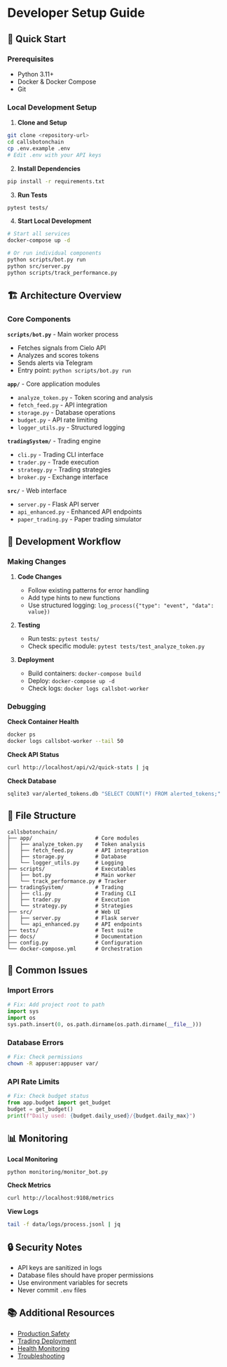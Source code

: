 # Developer Setup Guide

## 🚀 Quick Start

### Prerequisites
- Python 3.11+
- Docker & Docker Compose
- Git

### Local Development Setup

1. **Clone and Setup**
```bash
git clone <repository-url>
cd callsbotonchain
cp .env.example .env
# Edit .env with your API keys
```

2. **Install Dependencies**
```bash
pip install -r requirements.txt
```

3. **Run Tests**
```bash
pytest tests/
```

4. **Start Local Development**
```bash
# Start all services
docker-compose up -d

# Or run individual components
python scripts/bot.py run
python src/server.py
python scripts/track_performance.py
```

## 🏗️ Architecture Overview

### Core Components

**`scripts/bot.py`** - Main worker process
- Fetches signals from Cielo API
- Analyzes and scores tokens
- Sends alerts via Telegram
- Entry point: `python scripts/bot.py run`

**`app/`** - Core application modules
- `analyze_token.py` - Token scoring and analysis
- `fetch_feed.py` - API integration
- `storage.py` - Database operations
- `budget.py` - API rate limiting
- `logger_utils.py` - Structured logging

**`tradingSystem/`** - Trading engine
- `cli.py` - Trading CLI interface
- `trader.py` - Trade execution
- `strategy.py` - Trading strategies
- `broker.py` - Exchange interface

**`src/`** - Web interface
- `server.py` - Flask API server
- `api_enhanced.py` - Enhanced API endpoints
- `paper_trading.py` - Paper trading simulator

## 🔧 Development Workflow

### Making Changes

1. **Code Changes**
   - Follow existing patterns for error handling
   - Add type hints to new functions
   - Use structured logging: `log_process({"type": "event", "data": value})`

2. **Testing**
   - Run tests: `pytest tests/`
   - Check specific module: `pytest tests/test_analyze_token.py`

3. **Deployment**
   - Build containers: `docker-compose build`
   - Deploy: `docker-compose up -d`
   - Check logs: `docker logs callsbot-worker`

### Debugging

**Check Container Health**
```bash
docker ps
docker logs callsbot-worker --tail 50
```

**Check API Status**
```bash
curl http://localhost/api/v2/quick-stats | jq
```

**Check Database**
```bash
sqlite3 var/alerted_tokens.db "SELECT COUNT(*) FROM alerted_tokens;"
```

## 📁 File Structure

```
callsbotonchain/
├── app/                    # Core modules
│   ├── analyze_token.py    # Token analysis
│   ├── fetch_feed.py       # API integration
│   ├── storage.py          # Database
│   └── logger_utils.py     # Logging
├── scripts/                # Executables
│   ├── bot.py              # Main worker
│   └── track_performance.py # Tracker
├── tradingSystem/          # Trading
│   ├── cli.py              # Trading CLI
│   ├── trader.py           # Execution
│   └── strategy.py         # Strategies
├── src/                    # Web UI
│   ├── server.py           # Flask server
│   └── api_enhanced.py     # API endpoints
├── tests/                  # Test suite
├── docs/                   # Documentation
├── config.py               # Configuration
└── docker-compose.yml      # Orchestration
```

## 🐛 Common Issues

### Import Errors
```python
# Fix: Add project root to path
import sys
import os
sys.path.insert(0, os.path.dirname(os.path.dirname(__file__)))
```

### Database Errors
```bash
# Fix: Check permissions
chown -R appuser:appuser var/
```

### API Rate Limits
```python
# Fix: Check budget status
from app.budget import get_budget
budget = get_budget()
print(f"Daily used: {budget.daily_used}/{budget.daily_max}")
```

## 📊 Monitoring

**Local Monitoring**
```bash
python monitoring/monitor_bot.py
```

**Check Metrics**
```bash
curl http://localhost:9108/metrics
```

**View Logs**
```bash
tail -f data/logs/process.jsonl | jq
```

## 🔒 Security Notes

- API keys are sanitized in logs
- Database files should have proper permissions
- Use environment variables for secrets
- Never commit `.env` files

## 📚 Additional Resources

- [Production Safety](docs/PRODUCTION_SAFETY.md)
- [Trading Deployment](docs/TRADING_DEPLOYMENT.md)
- [Health Monitoring](ops/HEALTH_CHECK.md)
- [Troubleshooting](ops/TROUBLESHOOTING.md)
